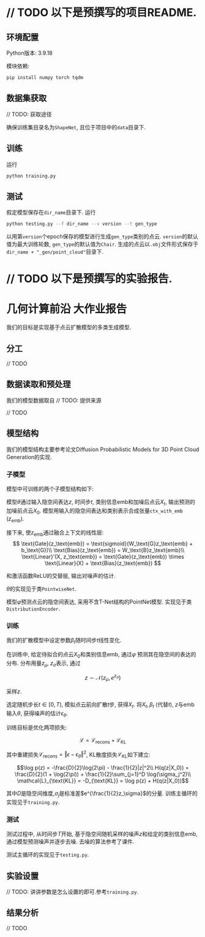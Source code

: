# // TODO 以下是预撰写的项目README.

## 环境配置

Python版本: 3.9.18

模块依赖:
```bash
pip install numpy torch tqdm
```

## 数据集获取 

// TODO: 获取途径

确保训练集目录名为`ShapeNet`, 且位于项目中的`data`目录下.

## 训练

运行
```bash
python training.py
```
## 测试
假定模型保存在`dir_name`目录下. 运行
```bash
python testing.py --f dir_name --v version --t gen_type
```
以用第`version`个epoch保存的模型进行生成`gen_type`类别的点云. `version`的默认值为最大训练轮数, `gen_type`的默认值为`Chair`. 生成的点云以`.obj`文件形式保存于`dir_name + "_gen/point_cloud"`目录下. 

# // TODO 以下是预撰写的实验报告.

# 几何计算前沿 大作业报告

我们的目标是实现基于点云扩散模型的多类生成模型. 

## 分工

// TODO

## 数据读取和预处理

我们的模型数据取自 // TODO: 提供来源

// TODO

## 模型结构

我们的模型结构主要参考论文Diffusion Probabilistic Models for 3D Point Cloud Generation的实现. 

### 子模型

模型中可训练的两个子模型结构如下:

模型$\theta$通过输入隐空间表达$z$, 时间步$t$, 类别信息$\text{emb}$和加噪后点云$X_t$, 输出预测的加噪前点云$X_0$. 模型用输入的隐空间表达和类别表示合成张量`ctx_with_emb` ($z_\text{emb}$). 

接下来, 使$z_\text{emb}$通过融合上下文的线性层:
$$
\text{Gate}(z_\text{emb}) = \text{sigmoid}(W_\text{G}z_\text{emb} + b_\text{G})\\
\text{Bias}(z_\text{emb}) = W_\text{B}z_\text{emb}\\
\text{Linear}'(X, z_\text{emb}) = \text{Gate}(z_\text{emb}) \times \text{Linear}(X) + \text{Bias}(z_\text{emb})
$$

和激活函数$\text{ReLU}$的交替层, 输出对噪声的估计. 

$\theta$的实现见于类`PointwiseNet`.

模型$\varphi$预测点云的隐空间表达, 采用不含T-Net结构的PointNet模型. 实现见于类`DistributionEncoder`.

### 训练

我们的扩散模型中设定参数$\beta_t$随时间步$t$线性变化.

在训练中, 给定待拟合的点云$X_0$和类别信息$\text{emb}$, 通过$\varphi$ 预测其在隐空间的表达的分布. 分布用量$z_\mu$, $z_\sigma$表示, 通过

$$z\sim\mathcal{N}(z_\mu, e^{z_\sigma})$$

采样$z$. 

选定随机步长$t\in [0, T)$, 模拟点云前向扩散$t$步, 获得$X_t$. 将$X_t, \beta_t$ (代替$t$), $z$与$\text{emb}$输入$\theta$, 获得噪声的估计$\epsilon_\theta$.

训练目标是优化两项损失:

$$\mathcal{L} = \mathcal{L}_{\text{recons}} + \mathcal{L}_{\text{KL}}$$

其中重建损失$\mathcal{L}_{\text{recons}} = \Vert \epsilon - \epsilon_\theta \Vert^2$, KL散度损失$\mathcal{L}_{\text{KL}}$如下建立:

$$\log p(z) = -\frac{D}{2}\log(2\pi) - \frac{1}{2}|z|^2\\
H(q(z|X_0)) = \frac{D}{2}(1 + \log(2\pi)) + \frac{1}{2}\sum_{j=1}^D \log(\sigma_j^2)\\
\mathcal{L}_{\text{KL}} = -D_{\text{KL}} = \log p(z) + H(q(z|X_0))$$

其中$D$是隐空间维度,$\sigma_j$是标准差$e^{\frac{1}{2}z_\sigma}$的分量. 训练主循环的实现见于`training.py`.

### 测试

测试过程中, 从时间步$T$开始, 基于隐空间随机采样的噪声$z$和给定的类别信息$\text{emb}$, 通过模型预测噪声并逐步去噪. 去噪的算法参考了课件. 

测试主循环的实现见于`testing.py`.

## 实验设置

// TODO: 讲讲参数是怎么设置的即可.参考`training.py`.

## 结果分析

// TODO